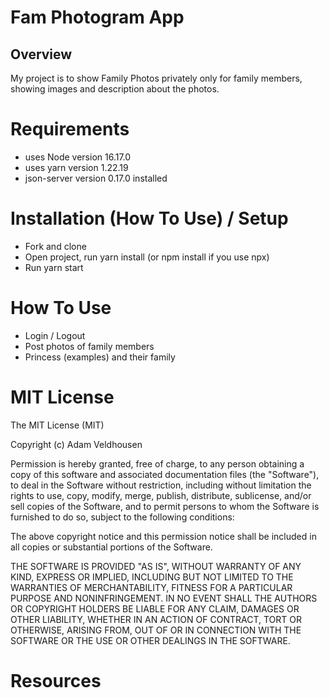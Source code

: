 # Fam Photogram App

## Overview
My project is to show Family Photos privately only for family members, showing images and description about the photos.

# Requirements
* uses Node version 16.17.0
* uses yarn version 1.22.19
* json-server version 0.17.0 installed


# Installation (How To Use) / Setup
* Fork and clone
* Open project, run yarn install (or npm install if you use npx)
* Run yarn start


# How To Use 
- Login / Logout
- Post photos of family members 
- Princess (examples) and their family 

# MIT License 
The MIT License (MIT)

Copyright (c) Adam Veldhousen

Permission is hereby granted, free of charge, to any person obtaining a copy of this software and associated documentation files (the "Software"), to deal in the Software without restriction, including without limitation the rights to use, copy, modify, merge, publish, distribute, sublicense, and/or sell copies of the Software, and to permit persons to whom the Software is furnished to do so, subject to the following conditions:

The above copyright notice and this permission notice shall be included in all copies or substantial portions of the Software.

THE SOFTWARE IS PROVIDED "AS IS", WITHOUT WARRANTY OF ANY KIND, EXPRESS OR IMPLIED, INCLUDING BUT NOT LIMITED TO THE WARRANTIES OF MERCHANTABILITY, FITNESS FOR A PARTICULAR PURPOSE AND NONINFRINGEMENT. IN NO EVENT SHALL THE AUTHORS OR COPYRIGHT HOLDERS BE LIABLE FOR ANY CLAIM, DAMAGES OR OTHER LIABILITY, WHETHER IN AN ACTION OF CONTRACT, TORT OR OTHERWISE, ARISING FROM, OUT OF OR IN CONNECTION WITH THE SOFTWARE OR THE USE OR OTHER DEALINGS IN THE SOFTWARE.

# Resources 

